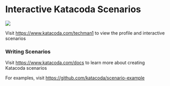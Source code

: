 # Interactive Katacoda Scenarios

[![](http://shields.katacoda.com/katacoda/techman1/count.svg)](https://www.katacoda.com/techman1 "Get your profile on Katacoda.com")

Visit https://www.katacoda.com/techman1 to view the profile and interactive scenarios

### Writing Scenarios
Visit https://www.katacoda.com/docs to learn more about creating Katacoda scenarios

For examples, visit https://github.com/katacoda/scenario-example
